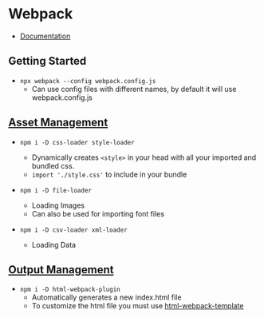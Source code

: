 # Webpack

- [Documentation](https://webpack.js.org/guides)

## Getting Started

- `npx webpack --config webpack.config.js`
    - Can use config files with different names, by default it will use webpack.config.js

## [Asset Management](./asset_management/webpack.config.js)

- `npm i -D css-loader style-loader`
    - Dynamically creates `<style>` in your head with all your imported and bundled css.
    - `import './style.css'` to include in your bundle

- `npm i -D file-loader`
    - Loading Images
    - Can also be used for importing font files
- `npm i -D csv-loader xml-loader`
    - Loading Data

## [Output Management](./output_management/webpack.config.js)

- `npm i -D html-webpack-plugin`
    - Automatically generates a new index.html file
    - To customize the html file you must use [html-webpack-template](https://github.com/jaketrent/html-webpack-template)
